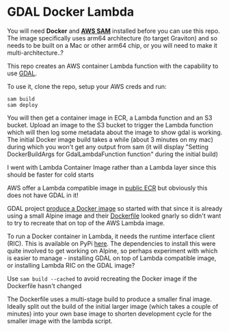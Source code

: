 # GDAL Docker Lambda

You will need **Docker** and **[AWS SAM](https://docs.aws.amazon.com/serverless-application-model/latest/developerguide/install-sam-cli.html)** installed before you can use this repo. The image specifically uses arm64 architecture (to target Graviton) and so needs to be built on a Mac or other arm64 chip, or you will need to make it multi-architecture..?

This repo creates an AWS container Lambda function with the capability to use [GDAL](https://gdal.org/en/stable/).

To use it, clone the repo, setup your AWS creds and run:

```
sam build
sam deploy
```

You will then get a container image in ECR, a Lambda function and an S3 bucket. Upload an image to the S3 bucket to trigger the Lambda function which will then log some metadata about the image to show gdal is working. The initial Docker image build takes a while (about 3 minutes on my mac) during which you won't get any output from sam (it will display "Setting DockerBuildArgs for GdalLambdaFunction function" during the initial build)

I went with Lambda Container Image rather than a Lambda layer since this should be faster for cold starts

AWS offer a Lambda compatible image in [public ECR](https://gallery.ecr.aws/lambda/python) but obviously this does not have GDAL in it!

GDAL project [produce a Docker image](https://gdal.org/en/stable/download.html#containers) so started with that since it is already using a small Alpine image and their [Dockerfile](https://github.com/OSGeo/gdal/blob/master/Docker/alpine-normal/Dockerfile) looked gnarly so didn't want to try to recreate that on top of the AWS Lambda image.

To run a Docker container in Lambda, it needs the runtime interface client (RIC). This is available on PyPi [here](https://pypi.org/project/awsLambdaric). The dependencies to install this were quite involved to get working on Alpine, so perhaps experiment with which is easier to manage - installing GDAL on top of Lambda compatible image, or installing Lambda RIC on the GDAL image?

Use ```sam build --cached``` to avoid recreating the Docker image if the Dockerfile hasn't changed

The Dockerfile uses a multi-stage build to produce a smaller final image. Ideally split out the build of the initial larger image (which takes a couple of minutes) into your own base image to shorten development cycle for the smaller image with the lambda script.
